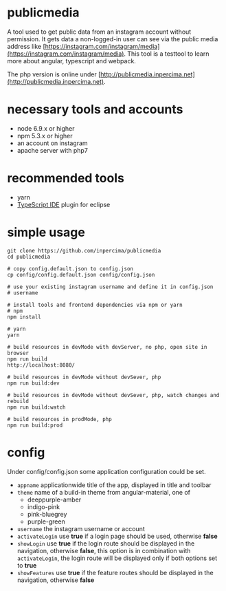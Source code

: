 # publicmedia

A tool used to get public data from an instagram account without permission. It gets data a non-logged-in user can see via the public media
address like [https://instagram.com/instagram/media](https://instagram.com/instagram/media). This tool is a testtool to learn more about
angular, typescript and webpack.

The php version is online under [http://publicmedia.inpercima.net](http://publicmedia.inpercima.net).

# necessary tools and accounts

* node 6.9.x or higher
* npm 5.3.x  or higher
* an account on instagram
* apache server with php7

# recommended tools
* yarn
* [TypeScript IDE](https://marketplace.eclipse.org/content/typescript-ide) plugin for eclipse

# simple usage

    git clone https://github.com/inpercima/publicmedia
    cd publicmedia

    # copy config.default.json to config.json
    cp config/config.default.json config/config.json

    # use your existing instagram username and define it in config.json
    # username

    # install tools and frontend dependencies via npm or yarn
    # npm
    npm install

    # yarn
    yarn

    # build resources in devMode with devServer, no php, open site in browser
    npm run build
    http://localhost:8080/

    # build resources in devMode without devSever, php
    npm run build:dev

    # build resources in devMode without devSever, php, watch changes and rebuild
    npm run build:watch

    # build resources in prodMode, php
    npm run build:prod

# config

Under config/config.json some application configuration could be set.

* `appname` applicationwide title of the app, displayed in title and toolbar
* `theme` name of a build-in theme from angular-material, one of
  * deeppurple-amber
  * indigo-pink
  * pink-bluegrey
  * purple-green
* `username` the instagram username or account
* `activateLogin` use **true** if a login page should be used, otherwise **false**
* `showLogin` use **true** if the login route should be displayed in the navigation, otherwise **false**, this option is in combination
with `activateLogin`, the login route will be displayed only if both options set to **true**
* `showFeatures` use **true** if the feature routes should be displayed in the navigation, otherwise **false**
